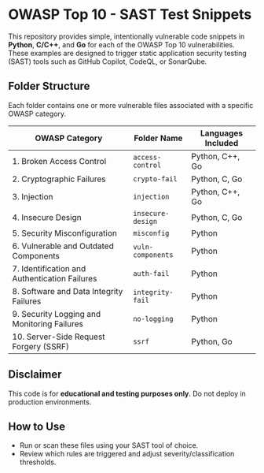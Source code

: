 # OWASP Top 10 - SAST Test Snippets

This repository provides simple, intentionally vulnerable code snippets in **Python**, **C/C++**, and **Go** for each of the OWASP Top 10 vulnerabilities. These examples are designed to trigger static application security testing (SAST) tools such as GitHub Copilot, CodeQL, or SonarQube.

## Folder Structure

Each folder contains one or more vulnerable files associated with a specific OWASP category.

| OWASP Category | Folder Name       | Languages Included |
|----------------|-------------------|---------------------|
| 1. Broken Access Control | `access-control` | Python, C++, Go |
| 2. Cryptographic Failures | `crypto-fail` | Python, C, Go |
| 3. Injection | `injection` | Python, C++, Go |
| 4. Insecure Design | `insecure-design` | Python, C, Go |
| 5. Security Misconfiguration | `misconfig` | Python |
| 6. Vulnerable and Outdated Components | `vuln-components` | Python |
| 7. Identification and Authentication Failures | `auth-fail` | Python |
| 8. Software and Data Integrity Failures | `integrity-fail` | Python |
| 9. Security Logging and Monitoring Failures | `no-logging` | Python |
| 10. Server-Side Request Forgery (SSRF) | `ssrf` | Python, Go |

## Disclaimer

This code is for **educational and testing purposes only**. Do not deploy in production environments.

## How to Use

- Run or scan these files using your SAST tool of choice.
- Review which rules are triggered and adjust severity/classification thresholds.

